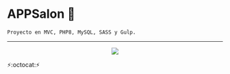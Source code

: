 # APPSalon :bookmark_tabs:
~~~
Proyecto en MVC, PHP8, MySQL, SASS y Gulp.
~~~
---
<p align="center" font-weight="bold">
      <img src="https://img.shields.io/badge/ESTADO-COMPLETADO-informational?style=social&logo=PHP">
</p>

:zap::octocat::zap: